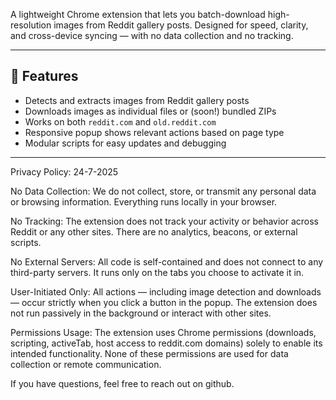 A lightweight Chrome extension that lets you batch-download high-resolution images from Reddit gallery posts. Designed for speed, clarity, and cross-device syncing — with no data collection and no tracking.

---

## 🔧 Features

- Detects and extracts images from Reddit gallery posts
- Downloads images as individual files or (soon!) bundled ZIPs
- Works on both `reddit.com` and `old.reddit.com`
- Responsive popup shows relevant actions based on page type
- Modular scripts for easy updates and debugging

---

Privacy Policy:
24-7-2025

No Data Collection: We do not collect, store, or transmit any personal data or browsing information. Everything runs locally in your browser.

No Tracking: The extension does not track your activity or behavior across Reddit or any other sites. There are no analytics, beacons, or external scripts.

No External Servers: All code is self-contained and does not connect to any third-party servers. It runs only on the tabs you choose to activate it in.

User-Initiated Only: All actions — including image detection and downloads — occur strictly when you click a button in the popup. The extension does not run passively in the background or interact with other sites.

Permissions Usage: The extension uses Chrome permissions (downloads, scripting, activeTab, host access to reddit.com domains) solely to enable its intended functionality. None of these permissions are used for data collection or remote communication.

If you have questions, feel free to reach out on github.
